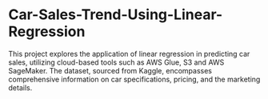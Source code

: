 # Car-Sales-Trend-Using-Linear-Regression
This project explores the application of linear regression in predicting car sales, utilizing cloud-based tools such as AWS Glue, S3 and AWS SageMaker. The dataset, sourced from Kaggle, encompasses comprehensive information on car specifications, pricing, and the marketing details. 
